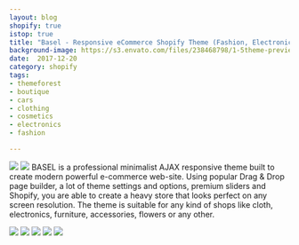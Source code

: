 ```yaml
---
layout: blog
shopify: true
istop: true
title: "Basel - Responsive eCommerce Shopify Theme (Fashion, Electronics and many more)"
background-image: https://s3.envato.com/files/238468798/1-5theme-preview.__large_preview.jpg
date:  2017-12-20
category: shopify
tags:
- themeforest
- boutique
- cars
- clothing
- cosmetics
- electronics
- fashion

---
```

 
 ![](https://s3.envato.com/files/238468798/1-5theme-preview.__large_preview.jpg)
 ![](https://camo.envatousercontent.com/d25157bda0a78287368a485a9ef224176c4affd4/687474703a2f2f6576656e742d7468656d652e636f6d2f70726576696577696d672f656c6974652d62616e6e65722d736d616c6c2e6a7067)
BASEL is a professional minimalist AJAX responsive theme built to create modern powerful e-commerce web-site. Using popular Drag & Drop page builder, a lot of theme settings and options, premium sliders and Shopify, you are able to create a heavy store that looks perfect on any screen resolution. The theme is suitable for any kind of shops like cloth, electronics, furniture, accessories, flowers or any other.

![](https://cdn.shopify.com/s/files/1/2285/2483/files/update1-5-new.png)
![](https://cdn.shopify.com/s/files/1/2285/2483/files/update1-4.png?15494684148243519468)
![](https://cdn.shopify.com/s/files/1/2285/2483/files/update1-3.png?13372778487579338208)
![](https://cdn.shopify.com/s/files/1/1933/6253/files/update1-2.png?7218436415362328990)
![](https://cdn.shopify.com/s/files/1/1933/6253/files/update1-1.png?2484747143534590558)


